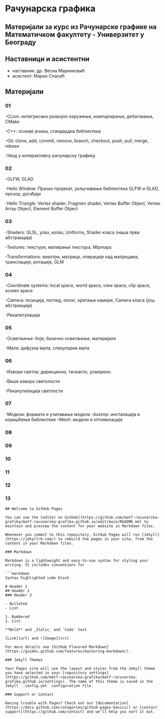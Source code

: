 # Рачунарска графика 
## Материјали за курс из Рачунарске графике на Математичком факултету - Универзитет у Београду 

## Наставници и асистентни
- наставник: др. Весна Маринковић
- асистент: Марко Спасић

## Материјали
### 01
-CLion: интегрисано развојно окружење, компајлирање, дебаговање, CMake

-C++: основе језика, стандардна библиотека

-Git: clone, add, commit, remove, branch, checkout, push, pull, merge, rebase

-Увод у интерактивну рачунарску графику

### 02
-GLFW, GLAD

-Hello Window: Празан пројекат, укључивање библиотека GLFW и GLAD, прозор, догађаји

-Hello Triangle: Vertex shader, Fragmen shader, Vertex Buffer Object, Vertex Array Object, Element Buffer Object

### 03
-Shaders: GLSL, улаз, излаз, Uniforms, Shader класа (наша прва абстракција)

-Textures: текстуре, мапирање текстура, Mipmaps

-Transformations: векотри, матрице, операције над матрицама, транслације, ротације, GLM

### 04
-Coordinate systems: local space, world space, view space, clip space, screen space

-Camera: позиција, поглед, опсег, кретање камере, Camera класа (још абстракција)

-Рекапитулација

### 05
-Осветљење: боје, базично осветљење, материјали

-Мапе: дифузна мапа, спекуларна мапа

### 06
-Извори светла: дирекционо, тачкасто, усмерено

-Више извора светолости

-Рекапутилација светлости

### 07
-Модели: формати и учитавање модела
-Assimp: инсталација и коришћење библиотеке
-Mesh: модели и оптимизације

### 08
### 09
### 10
### 11
### 12
### 13


```
## Welcome to GitHub Pages

You can use the [editor on GitHub](https://github.com/matf-racunarska-grafika/matf-racunarska-grafika.github.io/edit/main/README.md) to maintain and preview the content for your website in Markdown files.

Whenever you commit to this repository, GitHub Pages will run [Jekyll](https://jekyllrb.com/) to rebuild the pages in your site, from the content in your Markdown files.

### Markdown

Markdown is a lightweight and easy-to-use syntax for styling your writing. It includes conventions for

```markdown
Syntax highlighted code block

# Header 1
## Header 2
### Header 3

- Bulleted
- List

1. Numbered
2. List

**Bold** and _Italic_ and `Code` text

[Link](url) and ![Image](src)
```
```
For more details see [GitHub Flavored Markdown](https://guides.github.com/features/mastering-markdown/).

### Jekyll Themes

Your Pages site will use the layout and styles from the Jekyll theme you have selected in your [repository settings](https://github.com/matf-racunarska-grafika/matf-racunarska-grafika.github.io/settings). The name of this theme is saved in the Jekyll `_config.yml` configuration file.

### Support or Contact

Having trouble with Pages? Check out our [documentation](https://docs.github.com/categories/github-pages-basics/) or [contact support](https://github.com/contact) and we’ll help you sort it out.
